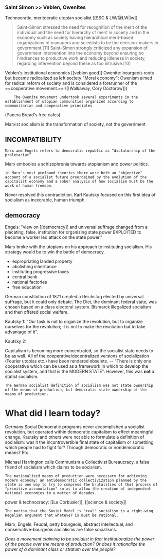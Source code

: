 
### Saint Simon >> Veblen, Owenites
Technocratic, meritocratic utopian socialist [[SSC & LW/@LW|lw]]

>Saint-Simon stressed the need for recognition of the merit of the individual and the need for hierarchy of merit in society and in the economy such as society having hierarchical merit-based organizations of managers and scientists to be the decision-makers in government.[11] Saint-Simon strongly criticized any expansion of government intervention into the economy beyond ensuring no hindrances to productive work and reducing idleness in society, regarding intervention beyond these as too intrusive.[10]

Veblen's institutional economics [[veblen good]]
Owenite: bourgeois roots but became radicalized as left society
"Moral economy": 
	Owenism aimed for radical reform of society and is considered a forerunner of the ==cooperative movement.== ([[Walkaway, Cory Doctorow]]) 
		
		The Owenite movement undertook several experiments in the establishment of utopian communities organized according to communitarian and cooperative principles
		
(Panera Bread's free cafes)


Marxist socialism is the transformation of society, not the government
## INCOMPATIBILITY
	Marx and Engels refers to democratic republic as “dictatorship of the proletariat”
	
Marx embodies a schizophrenia towards utopianism and power politics. 
	
	in Marx's most profound theories there were both an "objective" account of a socialist future preordained by the evolution of the capitalist economy and a sober analysis of how socialism must be the work of human freedom.
	
Never resolved this contradiction.
Karl Kautsky focused on this first idea of socialism as inexorable, human triumph.

## democracy
Engels: "view on [[democracy]] and universal suffrage changed from a placating, false, institution for organizing state power EXPLOITED to become a worker led attack on the state power."

Marx broke with the utopians on his approach to instituting socialism. His strategy would be to win the battle of democracy. 
- expropriating landed property	
- abolishing inheritance
- instituting progressive taxes
- central bank
- national factories
- free education

German constitution of 1871 created a Reichstag elected by universal suffrage, but it could only debate. The Diet, the dominant federal state, was chosen based on a class electoral system. Bismarck illegalized socialism and then offered social welfare.

Kautsky 1:
"Our task is not to organize the revolution, but to organize ourselves for the revolution; it is not to make the revolution but to take advantage of it".

Kautsky 2:

Capitalism is becoming more concentrated, so the socialist state needs to be as well. All of the cooperative/decentralized versions of socialization (Fourier utopias etc.) have been rendered obselete. -- "There is only one cooperative which can be used as a framework in which to develop the socialist system, and that is the MODERN STATE". However, this was **not** a statist socialism.

	The German socialist definition of socialism was not state ownership of the means of production, but democratic state ownership of the means of production.

# What did I learn today?

Germany Social Democratic programs never accomplished a socialist revolution, but operated within democratic capitalism to effect meaningful change. Kautsky and others were not able to formulate a definition of socialism: was it the incontrovertible final state of capitalism or something which people had to fight for? Through democratic or nondemocratic means? Etc.

Michael Harrington calls Communism a Collectivist Bureaucracy, a false friend of socialism which claims to be socialism.

	The nationalized means of production were necessary for achieving modern economy: an antidemocratic collectivization planned by the state is one way to try to compress the brutalities of that process of "primitive accumulation" so as to allow the creation of independent national economies in a matter of decades.

power & technocracy: [[Le Corbusier]], [[science & society]]

	The notion that the Soviet Model is "real" socialism is a right-wing Hegelian argument that whatever is must be rational.
	
Marx, Engels: Feudal, petty bourgeois, abstract intellectual, and conservative-bourgeois socialisms are false socialisms.

_Does a movement claiming to be socialist in fact institutionalize the power of the people over the means of production? Or does it rationalize the power of a dominant class or stratum over the people?_


